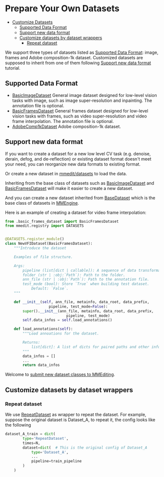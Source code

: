 # Prepare Your Own Datasets

- [Customize Datasets](#tutorial-1-customize-datasets)
  - [Supported Data Format](#supported-data-format)
  - [Support new data format](#support-new-data-format)
  - [Customize datasets by dataset wrappers](#customize-datasets-by-dataset-wrappers)
    - [Repeat dataset](#repeat-dataset)

We support three types of datasets listed as [Supported Data Format](#supported-data-format): image, frames and Adobe composition-1k dataset. Customized datasets are supposed to inherit from one of them following [Support new data format](#support-new-data-format) tutorial.

## Supported Data Format

- [BasicImageDataset](/mmedit/datasets/basic_image_dataset.py)
  General image dataset designed for low-level vision tasks with image, such as image super-resolution and inpainting. The annotation file is optional.
- [BasicFramesDataset](/mmedit/datasets/basic_frames_dataset.py)
  General frames dataset designed for low-level vision tasks with frames, such as video super-resolution and video frame interpolation. The annotation file is optional.
- [AdobeComp1kDataset](/mmedit/datasets/comp1k_dataset.py)
  Adobe composition-1k dataset.

## Support new data format

If you want to create a dataset for a new low level CV task (e.g. denoise, derain, defog, and de-reflection) or existing dataset format doesn't meet your need, you can reorganize new data formats to existing format.

Or create a new dataset in [mmedit/datasets](/mmedit/datasets) to load the data.

Inheriting from the base class of datasets such as [BasicImageDataset](/mmedit/datasets/basic_image_dataset.py) and [BasicFramesDataset](/mmedit/datasets/basic_frames_dataset.py) will make it easier to create a new dataset.

And you can create a new dataset inherited from [BaseDataset](https://github.com/open-mmlab/mmengine/blob/main/mmengine/dataset/base_dataset.py) which is the base class of datasets in [MMEngine](https://github.com/open-mmlab/mmengine).

Here is an example of creating a dataset for video frame interpolation:

```python
from .basic_frames_dataset import BasicFramesDataset
from mmedit.registry import DATASETS


@DATASETS.register_module()
class NewVFIDataset(BasicFramesDataset):
    """Introduce the dataset

    Examples of file structure.

    Args:
        pipeline (list[dict | callable]): A sequence of data transformations.
        folder (str | :obj:`Path`): Path to the folder.
        ann_file (str | :obj:`Path`): Path to the annotation file.
        test_mode (bool): Store `True` when building test dataset.
            Default: `False`.
    """

    def __init__(self, ann_file, metainfo, data_root, data_prefix,
                    pipeline, test_mode=False):
        super().__init__(ann_file, metainfo, data_root, data_prefix,
                            pipeline, test_mode)
        self.data_infos = self.load_annotations()

    def load_annotations(self):
        """Load annoations for the dataset.

        Returns:
            list[dict]: A list of dicts for paired paths and other information.
        """
        data_infos = []
        ...
        return data_infos

```

Welcome to [submit new dataset classes to MMEditing](https://github.com/open-mmlab/mmediting/compare).

## Customize datasets by dataset wrappers

### Repeat dataset

We use [RepeatDataset](https://github.com/open-mmlab/mmengine/blob/main/mmengine/dataset/dataset_wrapper.py) as wrapper to repeat the dataset.
For example, suppose the original dataset is Dataset_A, to repeat it, the config looks like the following

```python
dataset_A_train = dict(
        type='RepeatDataset',
        times=N,
        dataset=dict(  # This is the original config of Dataset_A
            type='Dataset_A',
            ...
            pipeline=train_pipeline
        )
    )
```
